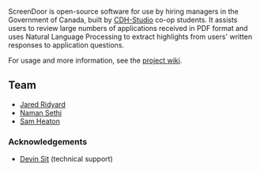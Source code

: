 ScreenDoor is open-source software for use by hiring managers in the Government of Canada, built by
[CDH-Studio](https://cdhstudio.ca) co-op students. It assists users to review large numbers of
applications received in PDF format and uses Natural Language Processing to extract highlights from
users' written responses to application questions.

For usage and more information, see the [project wiki](https://github.com/CDH-Studio/screendoor/wiki). 

## Team

* [Jared Ridyard](https://github.com/HeyaImPrizm)
* [Naman Sethi](https://github.com/namansethi)
* [Sam Heaton](https://github.com/heatonsam)

### Acknowledgements

* [Devin Sit](https://github.com/DevinSit) (technical support)
